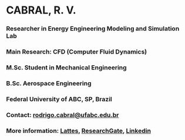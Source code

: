 # CABRAL, R. V. 
### Researcher in Energy Engineering Modeling and Simulation Lab
### Main Research: CFD (Computer Fluid Dynamics)
### M.Sc. Student in Mechanical Engineering
### B.Sc. Aerospace Engineering 
### Federal University of ABC, SP, Brazil
### Contact: rodrigo.cabral@ufabc.edu.br
### More information: [Lattes](http://lattes.cnpq.br/5074391080881437), [ResearchGate](https://www.researchgate.net/profile/Rodrigo-Vidal-Cabral), [Linkedin](https://www.linkedin.com/in/rodrigo-vidal-cabral-845160139/)
